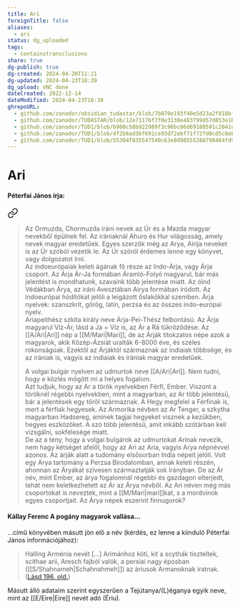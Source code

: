 ```yaml
---
title: Ari
foreignTitle: false
aliases:
  - ari
status: dg_uploaded
tags:
  - containstransclusions
share: true
dg-publish: true
dg-created: 2024-04-20T11:21
dg-updated: 2024-04-23T18:39
dg_upload: VNC done
dateCreated: 2022-12-14
dateModified: 2024-04-23T18:39
ghrepoURL:
  - github.com/zanodor/obsidian_tudastar/blob/7b070e193f40e5d23a2f818bf803593fb05aaed9/A/Ari.md
  - github.com/zanodor/TUDASTAR/blob/12e71176f7f0e3138e483799d57d853e1bed8a4e/A/Ari.md
  - github.com/zanodor/TUD1/blob/b900c58b922989f3c96bc06d69188591c2041c82/A/Ari.md
  - github.com/zanodor/TUD1/blob/4f2b6ad3bf691ce93d72ebf71f72fd0cd5c8eb69/A/Ari.md
  - github.com/zanodor/TUD1/blob/55304f835547540c63e0d98555288790464fd9e2/A/Ari.md
---
```


# Ari

#### Péterfai János írja:


<div class="transclusion internal-embed is-loaded"><a class="markdown-embed-link" href="/a/arja/#isz1bd" aria-label="Open link"><svg xmlns="http://www.w3.org/2000/svg" width="24" height="24" viewBox="0 0 24 24" fill="none" stroke="currentColor" stroke-width="2" stroke-linecap="round" stroke-linejoin="round" class="svg-icon lucide-link"><path d="M10 13a5 5 0 0 0 7.54.54l3-3a5 5 0 0 0-7.07-7.07l-1.72 1.71"></path><path d="M14 11a5 5 0 0 0-7.54-.54l-3 3a5 5 0 0 0 7.07 7.07l1.71-1.71"></path></svg></a><div class="markdown-embed">



> Az Ormuzda, Chormuzda iráni nevek az Úr és a Mazda magyar nevekből épülnek fel. Az irániaknál Ahuro és Hur világosság, amely nevek magyar eredetűek. Egyes szerzők még az Arya, Airija neveket is az Úr szóból vezetik le. Az Úr szóról érdemes lenne egy könyvet, vagy dolgozatot írni.  
> Az indoeurópaiak keleti ágának fő része az Indo-Árja, vagy Árja csoport. Az Árja Ár-Ja formában Áramló-Folyó magyarul, bár más jelentést is mondhatunk, szavaink több jelentése miatt. Az óind Védákban Árya, az iráni Avesztában Airya formában íródott. Az indoeurópai hódítókat jelöli a leigázott őslakókkal szemben. Árja nyelvek: szanszkrit, görög, latin, perzsa és az összes indo-európai nyelv.  
> Ariapeithész szkíta király neve Árja-Pei-Thész felbontású. Az Árja magyarul Víz-Ár, lásd a Ja = Víz is, az Ár a Rá tükröződése. Az [[A/Ari\|Ari]] nép a [[M/Mari\|Mari]], de az Árják titokzatos népe azok a magyarok, akik Közép-Ázsiát uralták 6-8000 éve, és széles rokonságúak. Ezektől az Árjáktól származnak az indiaiak többsége, és az irániak is, vagyis az indiaiak és irániak magyar eredetűek.  
>
> A volgai bulgár nyelven az udmurtok neve [[A/Ari\|Ari]]. Nem tudni, hogy e közlés mögött mi a helyes fogalom.  
> Azt tudjuk, hogy az Ar a török nyelvekben Férfi, Ember. Viszont a töröknél régebbi nyelvekben, mint a magyarban, az Ar több jelentésű, bár a jelentések egy tőről származnak. A Hegy megfelel a Férfinak is, mert a férfiak hegyesek. Az Armorika névben az Ar Tenger, a szkytha magyarban Hadsereg, aminek tagjai hegyeket visznek a kezükben, hegyes eszközöket. A szó több jelentésű, amit inkább szótárban kell vizsgálni, sokfélesége miatt.  
> De az a tény, hogy a volgai bulgárok az udmurtokat Arinak nevezik, nem hagy kétséget afelől, hogy az Ari az Aria, vagyis Arya népnévvel azonos. Az árják alatt a tudomány elsősorban India népeit jelöli. Volt egy Arya tartomány a Perzsa Birodalomban, annak keleti részén, ahonnan az Áryákat szívesen származtatják sok irányban. De az Ár név, mint Ember, az árya fogalomnál régebbi és gazdagon elterjedt, tehát nem keletkezhetett az Ár az Árya névből. Az Ari néven még más csoportokat is neveztek, mint a [[M/Mari\|mari]]kat, s a mordvinok egyes csoportjait. Az Árya népek eszerint finnugorok?  


</div></div>


#### Kállay Ferenc A pogány magyarok vallása...

...című könyvében másutt jön elő a név (kérdés, ez lenne a kiinduló Péterfai János információjához):
> Halling Arménia nevét \[...\] Arimánhoz köti, kit a scythák tiszteltek, scithae arii, Aresch fajból valók, a persiai nagy éposban ([[S/Shahnameh\|Schahnahmeh]]) az áriusok Armanoknak iratnak. ([Lásd 196. old.](zotero://open-pdf/library/items/DFI47XPY?page=196&annotation=H5763QEV))  

Másutt álló adataim szerint egyszerűen a Tejútanya/(L)éganya egyik neve, mint az [[E/Eire\|Eire]] nevét adó (Ériu).  